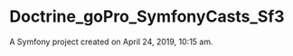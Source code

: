 Doctrine_goPro_SymfonyCasts_Sf3
===============================

A Symfony project created on April 24, 2019, 10:15 am.
